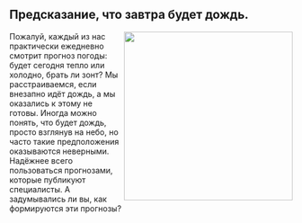 **Предсказание, что завтра будет дождь.**
----

<center> <img src=https://pibig.info/uploads/posts/2022-03/1647255633_1-pibig-info-p-dozhd-zont-priroda-krasivo-foto-1.jpg align="right" width="300"/> </center>
    
Пожалуй, каждый из нас практически ежедневно смотрит прогноз погоды: будет сегодня тепло или холодно, брать ли зонт? Мы расстраиваемся, если внезапно идёт дождь, а мы оказались к этому не готовы. Иногда можно понять, что будет дождь, просто взглянув на небо, но часто такие предположения оказываются неверными. Надёжнее всего пользоваться прогнозами, которые публикуют специалисты. А задумывались ли вы, как формируются эти прогнозы?
